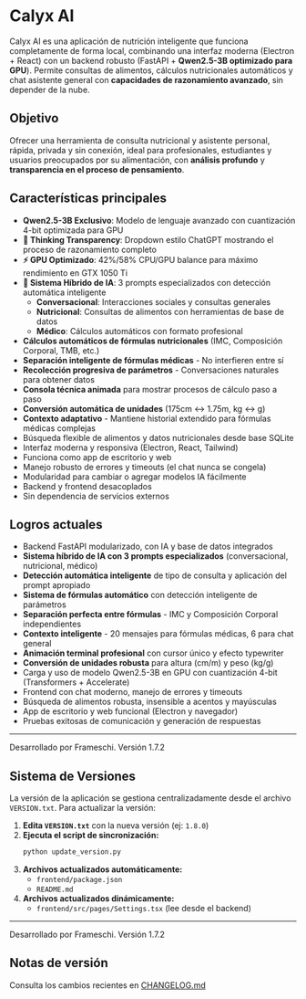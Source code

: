 
# Calyx AI

Calyx AI es una aplicación de nutrición inteligente que funciona completamente de forma local, combinando una interfaz moderna (Electron + React) con un backend robusto (FastAPI + **Qwen2.5-3B optimizado para GPU**). Permite consultas de alimentos, cálculos nutricionales automáticos y chat asistente general con **capacidades de razonamiento avanzado**, sin depender de la nube.

## Objetivo
Ofrecer una herramienta de consulta nutricional y asistente personal, rápida, privada y sin conexión, ideal para profesionales, estudiantes y usuarios preocupados por su alimentación, con **análisis profundo** y **transparencia en el proceso de pensamiento**.

## Características principales
- **Qwen2.5-3B Exclusivo**: Modelo de lenguaje avanzado con cuantización 4-bit optimizada para GPU
- **🧠 Thinking Transparency**: Dropdown estilo ChatGPT mostrando el proceso de razonamiento completo
- **⚡ GPU Optimizado**: 42%/58% CPU/GPU balance para máximo rendimiento en GTX 1050 Ti
- **🤖 Sistema Híbrido de IA**: 3 prompts especializados con detección automática inteligente
  - **Conversacional**: Interacciones sociales y consultas generales
  - **Nutricional**: Consultas de alimentos con herramientas de base de datos
  - **Médico**: Cálculos automáticos con formato profesional
- **Cálculos automáticos de fórmulas nutricionales** (IMC, Composición Corporal, TMB, etc.)
- **Separación inteligente de fórmulas médicas** - No interfieren entre sí
- **Recolección progresiva de parámetros** - Conversaciones naturales para obtener datos
- **Consola técnica animada** para mostrar procesos de cálculo paso a paso
- **Conversión automática de unidades** (175cm ↔ 1.75m, kg ↔ g)
- **Contexto adaptativo** - Mantiene historial extendido para fórmulas médicas complejas
- Búsqueda flexible de alimentos y datos nutricionales desde base SQLite
- Interfaz moderna y responsiva (Electron, React, Tailwind)
- Funciona como app de escritorio y web
- Manejo robusto de errores y timeouts (el chat nunca se congela)
- Modularidad para cambiar o agregar modelos IA fácilmente
- Backend y frontend desacoplados
- Sin dependencia de servicios externos

## Logros actuales
- Backend FastAPI modularizado, con IA y base de datos integrados
- **Sistema híbrido de IA con 3 prompts especializados** (conversacional, nutricional, médico)
- **Detección automática inteligente** de tipo de consulta y aplicación del prompt apropiado
- **Sistema de fórmulas automático** con detección inteligente de parámetros
- **Separación perfecta entre fórmulas** - IMC y Composición Corporal independientes
- **Contexto inteligente** - 20 mensajes para fórmulas médicas, 6 para chat general
- **Animación terminal profesional** con cursor único y efecto typewriter
- **Conversión de unidades robusta** para altura (cm/m) y peso (kg/g)
- Carga y uso de modelo Qwen2.5-3B en GPU con cuantización 4-bit (Transformers + Accelerate)
- Frontend con chat moderno, manejo de errores y timeouts
- Búsqueda de alimentos robusta, insensible a acentos y mayúsculas
- App de escritorio y web funcional (Electron y navegador)
- Pruebas exitosas de comunicación y generación de respuestas

---
Desarrollado por Frameschi. Versión 1.7.2

## Sistema de Versiones

La versión de la aplicación se gestiona centralizadamente desde el archivo `VERSION.txt`. Para actualizar la versión:

1. **Edita `VERSION.txt`** con la nueva versión (ej: `1.8.0`)
2. **Ejecuta el script de sincronización:**
   ```bash
   python update_version.py
   ```
3. **Archivos actualizados automáticamente:**
   - `frontend/package.json`
   - `README.md`
4. **Archivos actualizados dinámicamente:**
   - `frontend/src/pages/Settings.tsx` (lee desde el backend)

---
Desarrollado por Frameschi. Versión 1.7.2

## Notas de versión
Consulta los cambios recientes en [CHANGELOG.md](./CHANGELOG.md)
